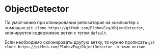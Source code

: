 # ObjectDetector

По умолчанию при клонировании репозитория на компьютер с помощью 
`git clone https://github.com/PlohovEvg/ObjectDetector`, клонируется содержимое ветки с тегом `default`.

Если необходимо склонировать другую ветку, то нужно прописать `git clone https://github.com/PlohovEvg/ObjectDetector -b <имя ветки>`

